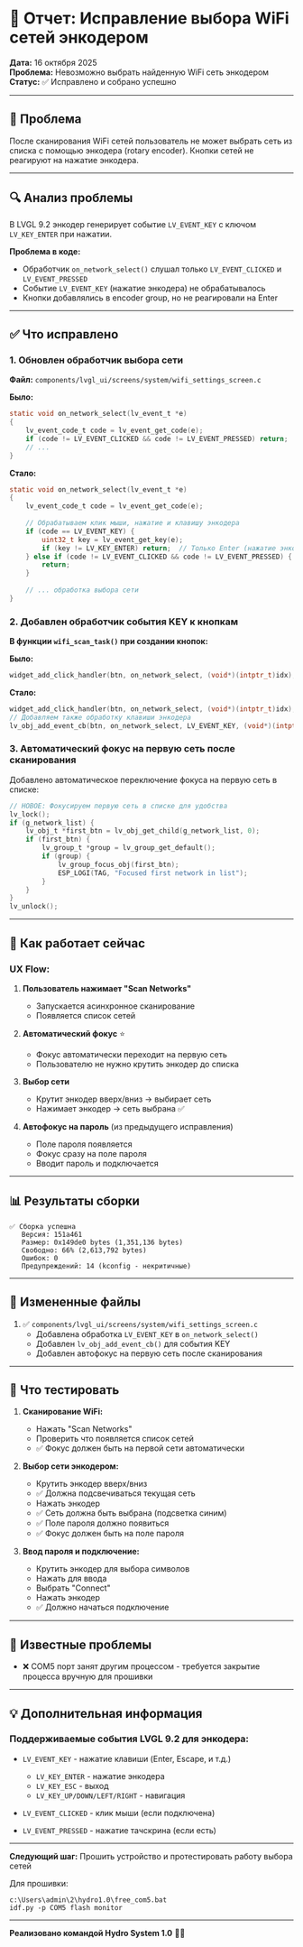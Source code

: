 # 🔧 Отчет: Исправление выбора WiFi сетей энкодером

**Дата:** 16 октября 2025  
**Проблема:** Невозможно выбрать найденную WiFi сеть энкодером  
**Статус:** ✅ Исправлено и собрано успешно

---

## 🎯 Проблема

После сканирования WiFi сетей пользователь не может выбрать сеть из списка с помощью энкодера (rotary encoder). Кнопки сетей не реагируют на нажатие энкодера.

---

## 🔍 Анализ проблемы

В LVGL 9.2 энкодер генерирует событие `LV_EVENT_KEY` с ключом `LV_KEY_ENTER` при нажатии.

**Проблема в коде:**
- Обработчик `on_network_select()` слушал только `LV_EVENT_CLICKED` и `LV_EVENT_PRESSED`
- Событие `LV_EVENT_KEY` (нажатие энкодера) не обрабатывалось
- Кнопки добавлялись в encoder group, но не реагировали на Enter

---

## ✅ Что исправлено

### 1. Обновлен обработчик выбора сети

**Файл:** `components/lvgl_ui/screens/system/wifi_settings_screen.c`

**Было:**
```c
static void on_network_select(lv_event_t *e)
{
    lv_event_code_t code = lv_event_get_code(e);
    if (code != LV_EVENT_CLICKED && code != LV_EVENT_PRESSED) return;
    // ...
}
```

**Стало:**
```c
static void on_network_select(lv_event_t *e)
{
    lv_event_code_t code = lv_event_get_code(e);
    
    // Обрабатываем клик мыши, нажатие и клавишу энкодера
    if (code == LV_EVENT_KEY) {
        uint32_t key = lv_event_get_key(e);
        if (key != LV_KEY_ENTER) return;  // Только Enter (нажатие энкодера)
    } else if (code != LV_EVENT_CLICKED && code != LV_EVENT_PRESSED) {
        return;
    }
    
    // ... обработка выбора сети
}
```

### 2. Добавлен обработчик события KEY к кнопкам

**В функции `wifi_scan_task()` при создании кнопок:**

**Было:**
```c
widget_add_click_handler(btn, on_network_select, (void*)(intptr_t)idx);
```

**Стало:**
```c
widget_add_click_handler(btn, on_network_select, (void*)(intptr_t)idx);
// Добавляем также обработку клавиши энкодера
lv_obj_add_event_cb(btn, on_network_select, LV_EVENT_KEY, (void*)(intptr_t)idx);
```

### 3. Автоматический фокус на первую сеть после сканирования

Добавлено автоматическое переключение фокуса на первую сеть в списке:

```c
// НОВОЕ: Фокусируем первую сеть в списке для удобства
lv_lock();
if (g_network_list) {
    lv_obj_t *first_btn = lv_obj_get_child(g_network_list, 0);
    if (first_btn) {
        lv_group_t *group = lv_group_get_default();
        if (group) {
            lv_group_focus_obj(first_btn);
            ESP_LOGI(TAG, "Focused first network in list");
        }
    }
}
lv_unlock();
```

---

## 🔄 Как работает сейчас

### UX Flow:

1. **Пользователь нажимает "Scan Networks"**
   - Запускается асинхронное сканирование
   - Появляется список сетей

2. **Автоматический фокус** ⭐
   - Фокус автоматически переходит на первую сеть
   - Пользователю не нужно крутить энкодер до списка

3. **Выбор сети**
   - Крутит энкодер вверх/вниз → выбирает сеть
   - Нажимает энкодер → сеть выбрана ✅

4. **Автофокус на пароль** (из предыдущего исправления)
   - Поле пароля появляется
   - Фокус сразу на поле пароля
   - Вводит пароль и подключается

---

## 📊 Результаты сборки

```
✅ Сборка успешна
   Версия: 151a461
   Размер: 0x149de0 bytes (1,351,136 bytes)
   Свободно: 66% (2,613,792 bytes)
   Ошибок: 0
   Предупреждений: 14 (kconfig - некритичные)
```

---

## 📝 Измененные файлы

1. ✅ `components/lvgl_ui/screens/system/wifi_settings_screen.c`
   - Добавлена обработка `LV_EVENT_KEY` в `on_network_select()`
   - Добавлен `lv_obj_add_event_cb()` для события KEY
   - Добавлен автофокус на первую сеть после сканирования

---

## 🎯 Что тестировать

1. **Сканирование WiFi:**
   - Нажать "Scan Networks"
   - Проверить что появляется список сетей
   - ✅ Фокус должен быть на первой сети автоматически

2. **Выбор сети энкодером:**
   - Крутить энкодер вверх/вниз
   - ✅ Должна подсвечиваться текущая сеть
   - Нажать энкодер
   - ✅ Сеть должна быть выбрана (подсветка синим)
   - ✅ Поле пароля должно появиться
   - ✅ Фокус должен быть на поле пароля

3. **Ввод пароля и подключение:**
   - Крутить энкодер для выбора символов
   - Нажать для ввода
   - Выбрать "Connect"
   - Нажать энкодер
   - ✅ Должно начаться подключение

---

## 🐛 Известные проблемы

- ❌ COM5 порт занят другим процессом - требуется закрытие процесса вручную для прошивки

---

## 💡 Дополнительная информация

### Поддерживаемые события LVGL 9.2 для энкодера:

- `LV_EVENT_KEY` - нажатие клавиши (Enter, Escape, и т.д.)
  - `LV_KEY_ENTER` - нажатие энкодера
  - `LV_KEY_ESC` - выход
  - `LV_KEY_UP/DOWN/LEFT/RIGHT` - навигация
  
- `LV_EVENT_CLICKED` - клик мыши (если подключена)
- `LV_EVENT_PRESSED` - нажатие тачскрина (если есть)

---

**Следующий шаг:** Прошить устройство и протестировать работу выбора сетей

Для прошивки:
```batch
c:\Users\admin\2\hydro1.0\free_com5.bat
idf.py -p COM5 flash monitor
```

---

**Реализовано командой Hydro System 1.0** 🌱💧

